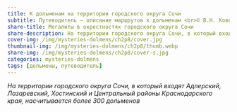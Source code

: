 ```yaml
---
title: К дольменам на территории городского округа Сочи
subtitle: Путеводитель — описание маршрутов к дольменам <br>© В.Н. Ковешников
share-title: Мегалиты в окрестностях городского округа Сочи
share-description: На территории городского округа Сочи, в который входят Адлерский, Лазаревский, Хостинский и Центральный районы Краснодарского края, насчитывается более 300 дольменов.
cover-img: /img/mysteries-dolmens/ch2p8/cover.jpg
thumbnail-img: /img/mysteries-dolmens/ch2p8/thumb.webp
share-img: /img/mysteries-dolmens/ch2p8/cover-s.jpg
categories: mysteries-dolmens
tags: [дольмены, путеводитель]
---
```

_На территории городского округа Сочи, в который входят Адлерский, Лазаревский, Хостинский и Центральный районы Краснодарского края, насчитывается более 300 дольменов_
